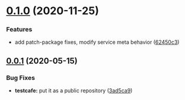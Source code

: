 # [0.1.0](https://github.com/ovh/manager/compare/@ovh-ux/testcafe-manager@0.0.1...@ovh-ux/testcafe-manager@0.1.0) (2020-11-25)


### Features

* add patch-package fixes, modify service meta behavior ([62450c3](https://github.com/ovh/manager/commit/62450c35f84887d1b17a69757f89932f3aed66d8))



## [0.0.1](https://github.com/ovh/manager/compare/@ovh-ux/testcafe-manager@0.0.0...@ovh-ux/testcafe-manager@0.0.1) (2020-05-15)


### Bug Fixes

* **testcafe:** put it as a public repository ([3ad5ca9](https://github.com/ovh/manager/commit/3ad5ca985cc5a60342bd6bcb67762dc05624b1a7))



